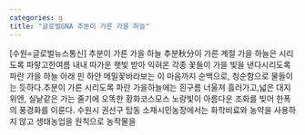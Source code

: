 ```yaml
---
categories: g
title: "글로벌GNA 추분이 가른 가을 하늘"
---
```

[수원=글로벌뉴스통신] 추분이 가른 가을 하늘 추분秋分이 가른 계절 가을 하늘은 시리도록 파랗고한여름 내내 따가운 햇빛 받아 익혀온 각종 꽃들이 가을 빛을 낸다시리도록 파란 가을 하늘 아래 핀 하얀 메밀꽃바라보는 이 마음까지 순백으로, 청순함으로 물들이는 듯하다.추분이 가른 시리도록 파란 가을하늘에는 흰구름 너울져 흘러가고,넓은 대지 위엔, 실낱같은 가는 줄기에 오똑한 황화코스모스 노랑빛이 아름다운 조화를 빚어 한폭의 풍경화를 이룬다. 수원시 권선구 탑동 소재시민농장에서는 화학비료와 농약을 사용하지 않고 생태농업을 원칙으로 농작물을